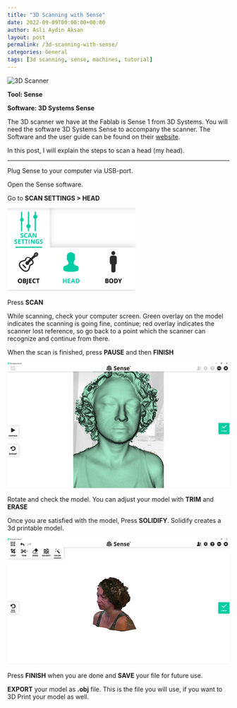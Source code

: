```yaml
---
title: "3D Scanning with Sense"
date: 2022-09-09T00:00:00+00:00
author: Asli Aydin Aksan
layout: post
permalink: /3d-scanning-with-sense/
categories: General
tags: [3d scanning, sense, machines, tutorial]
---
```


![3D Scanner](/assets/images/2022-09-09-3d-scanning-with-sense/20220909_135334.jpg "3D Scanner") 

**Tool: Sense**

**Software: 3D Systems Sense**

The 3D scanner we have at the Fablab is Sense 1 from 3D Systems. You will need the software 3D Systems Sense to accompany the scanner. The Software and the user guide can be found on their [website](https://support.3dsystems.com/s/article/Sense-Scanner?language=en_US).

In this post, I will explain the steps to scan a head (my head).

---

Plug Sense to your computer via USB-port.

Open the Sense software.

Go to **SCAN SETTINGS > HEAD**

![Scan Head](/assets/images/2022-09-09-3d-scanning-with-sense/scan%20head.png "Scan Head") 

Press **SCAN**

While scanning, check your computer screen. Green overlay on the model indicates the scanning is going fine, continue; red overlay indicates the scanner lost reference, so go back to a point which the scanner can recognize and continue from there.

When the scan is finished, press **PAUSE** and then **FINISH**

![Finish Work](/assets/images/2022-09-09-3d-scanning-with-sense/Screenshot%20(28).png "Finish Work")

Rotate and check the model. You can adjust your model with **TRIM** and **ERASE**

Once you are satisfied with the model, Press **SOLIDIFY**. Solidify creates a 3d printable model.

![Solidify](/assets/images/2022-09-09-3d-scanning-with-sense/Screenshot%20(32).png "Solidify")

Press **FINISH** when you are done and **SAVE** your file for future use.

**EXPORT** your model as **.obj** file. This is the file you will use, if you want to 3D Print your model as well.
